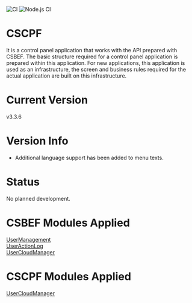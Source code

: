 ![CI](https://github.com/mkurak/CSCPF/workflows/CI/badge.svg)
![Node.js CI](https://github.com/mkurak/CSCPF/workflows/Node.js%20CI/badge.svg)

# CSCPF
It is a control panel application that works with the API prepared with CSBEF. The basic structure required for a control panel application is prepared within this application. For new applications, this application is used as an infrastructure, the screen and business rules required for the actual application are built on this infrastructure.

# Current Version
v3.3.6

# Version Info
- Additional language support has been added to menu texts.

# Status
No planned development.

# CSBEF Modules Applied
[UserManagement](https://github.com/mkurak/CSBEF.Module.UserManagement)
<br>
[UserActionLog](https://github.com/mkurak/CSBEF.Module.UserActionLog)
<br>
[UserCloudManager](https://github.com/mkurak/CSBEF.Module.UserCloudManager)

# CSCPF Modules Applied
[UserCloudManager](https://github.com/mkurak/CSCPF.Module.UserCloudManager)
